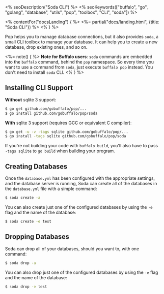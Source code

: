 <% seoDescription("Soda CLI") %>
<% seoKeywords(["buffalo", "go", "golang", "database", "utils", "pop", "toolbox", "CLI", "soda"]) %>

<% contentFor("docsLanding") { %>
  <%= partial("docs/landing.html", {title: "Soda CLI"}) %>
<% } %>

Pop helps you to manage database connections, but it also provides `soda`, a small CLI toolbox to manage your database. It can help you to create a new database, drop existing ones, and so on.

<%= note() { %>
**Note for Buffalo users**: `soda` commands are embedded into the `buffalo` command, behind the `pop` namespace. So every time you want to use a command from `soda`, just execute `buffalo pop` instead. You don't need to install `soda` CLI.
<% } %>

## Installing CLI Support

**Without** sqlite 3 support:

```bash
$ go get github.com/gobuffalo/pop/...
$ go install github.com/gobuffalo/pop/soda
```

**With** sqlite 3 support (requires GCC or equivalent C compiler):

```bash
$ go get -u -v -tags sqlite github.com/gobuffalo/pop/...
$ go install -tags sqlite github.com/gobuffalo/pop/soda
```

If you're not building your code with `buffalo build`, you'll also have to pass `-tags sqlite` to `go build` when building your program.

## Creating Databases

Once the `database.yml` has been configured with the appropriate settings, and the database server is running, Soda can create all of the databases in the `database.yml` file with a simple command:

```bash
$ soda create -a
```

You can also create just one of the configured databases by using the `-e` flag and the name of the database:

```bash
$ soda create -e test
```

## Dropping Databases

Soda can drop all of your databases, should you want to, with one command:

```bash
$ soda drop -a
```

You can also drop just one of the configured databases by using the `-e` flag and the name of the database:

```bash
$ soda drop -e test
```